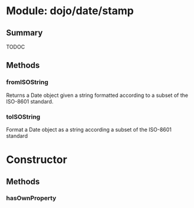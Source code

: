 # Module: dojo/date/stamp

## Summary

TODOC
## Methods

### fromISOString
Returns a Date object given a string formatted according to a subset of the ISO-8601 standard.


### toISOString
Format a Date object as a string according a subset of the ISO-8601 standard


# Constructor

## Methods

### hasOwnProperty


